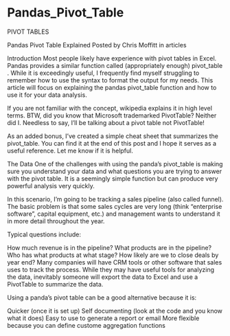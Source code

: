 # Pandas_Pivot_Table
PIVOT TABLES

Pandas Pivot Table Explained
Posted by Chris Moffitt in articles   

Introduction
Most people likely have experience with pivot tables in Excel. Pandas provides a similar function called (appropriately enough) pivot_table . While it is exceedingly useful, I frequently find myself struggling to remember how to use the syntax to format the output for my needs. This article will focus on explaining the pandas pivot_table function and how to use it for your data analysis.

If you are not familiar with the concept, wikipedia explains it in high level terms. BTW, did you know that Microsoft trademarked PivotTable? Neither did I. Needless to say, I’ll be talking about a pivot table not PivotTable!

As an added bonus, I’ve created a simple cheat sheet that summarizes the pivot_table. You can find it at the end of this post and I hope it serves as a useful reference. Let me know if it is helpful.

The Data
One of the challenges with using the panda’s pivot_table is making sure you understand your data and what questions you are trying to answer with the pivot table. It is a seemingly simple function but can produce very powerful analysis very quickly.

In this scenario, I’m going to be tracking a sales pipeline (also called funnel). The basic problem is that some sales cycles are very long (think “enterprise software”, capital equipment, etc.) and management wants to understand it in more detail throughout the year.

Typical questions include:

How much revenue is in the pipeline?
What products are in the pipeline?
Who has what products at what stage?
How likely are we to close deals by year end?
Many companies will have CRM tools or other software that sales uses to track the process. While they may have useful tools for analyzing the data, inevitably someone will export the data to Excel and use a PivotTable to summarize the data.

Using a panda’s pivot table can be a good alternative because it is:

Quicker (once it is set up)
Self documenting (look at the code and you know what it does)
Easy to use to generate a report or email
More flexible because you can define custome aggregation functions
